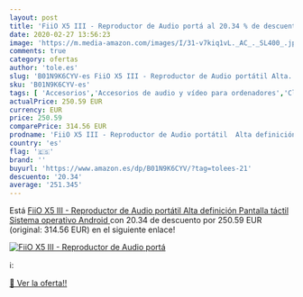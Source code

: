 ```yaml
---
layout: post
title: 'FiiO X5 III - Reproductor de Audio portá al 20.34 % de descuento'
date: 2020-02-27 13:56:23
image: 'https://m.media-amazon.com/images/I/31-v7kiq1vL._AC_._SL400_.jpg'
comments: true
category: ofertas
author: 'tole.es'
slug: 'B01N9K6CYV-es FiiO X5 III - Reproductor de Audio portátil Alta...'
sku: 'B01N9K6CYV-es'
tags: [ 'Accesorios','Accesorios de audio y vídeo para ordenadores','Clientes de streaming','Dispositivos para el streaming','Electrónica','Equipos de audio y Hi-Fi','Informática','Smartwatches','Tablets','Tecnología para vestir','Webcams y telefonía VoIP','android', ]
actualPrice: 250.59 EUR
currency: EUR
price: 250.59
comparePrice: 314.56 EUR
prodname: 'FiiO X5 III - Reproductor de Audio portátil  Alta definición  Pantalla táctil  Sistema operativo Android '
country: 'es'
flag: '🇪🇸'
brand: ''
buyurl: 'https://www.amazon.es/dp/B01N9K6CYV/?tag=tolees-21'
descuento: '20.34'
average: '251.345'
---
```


Está [FiiO X5 III - Reproductor de Audio portátil  Alta definición  Pantalla táctil  Sistema operativo Android ](https://www.amazon.es/dp/B01N9K6CYV/?tag=tolees-21) con 20.34 de descuento por 250.59 EUR (original: 314.56 EUR) en el siguiente enlace!

[![FiiO X5 III - Reproductor de Audio portá](https://m.media-amazon.com/images/I/31-v7kiq1vL._AC_._SL400_.jpg)](https://www.amazon.es/dp/B01N9K6CYV/?tag=tolees-21)

ℹ️:


[🛒 Ver la oferta!!](https://www.amazon.es/dp/B01N9K6CYV/?tag=tolees-21)
